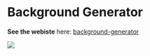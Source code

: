 # Background Generator

**See the webiste** here: [background-generator](https://edilsonmatola.github.io/background_generator/)

![](media/background_generator.gif)